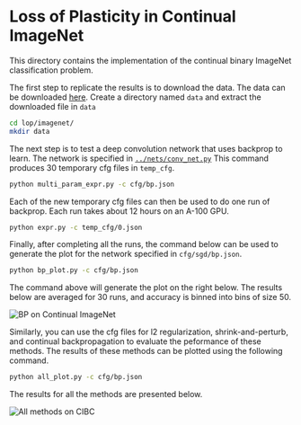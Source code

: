# Loss of Plasticity in Continual ImageNet
This directory contains the implementation of the continual binary ImageNet classification problem.

The first step to replicate the results is to download the data. The data can be downloaded [here](https://drive.google.com/file/d/1i0ok3LT5_mYmFWaN7wlkpHsitUngGJ8z/view?usp=sharing).
Create a directory named `data` and extract the downloaded file in `data`
```sh
cd lop/imagenet/
mkdir data
```

The next step is to test a deep convolution network that uses backprop to learn.
The network is specified in [`../nets/conv_net.py`](../nets/conv_net.py)
This command produces 30 temporary cfg files in `temp_cfg`.

```sh
python multi_param_expr.py -c cfg/bp.json 
```

Each of the new temporary cfg files can then be used to do one run of backprop. Each run takes about 12 hours on an A-100 GPU.
```sh
python expr.py -c temp_cfg/0.json 
```

Finally, after completing all the runs, the command below can be used to generate
the plot for the network specified in `cfg/sgd/bp.json`.

```sh
python bp_plot.py -c cfg/bp.json 
```

The command above will generate the plot on the right below.
The results below are averaged for 30 runs, and accuracy is binned into bins of size 50.


![](bp_imagenet.png "BP on Continual ImageNet")

Similarly, you can use the cfg files for l2 regularization, shrink-and-perturb, and continual backpropagation
to evaluate the peformance of these methods. The results of these methods can be plotted using the
following command.

```sh
python all_plot.py -c cfg/bp.json 
```

The results for all the methods are presented below.

![](all_methods_imagenet.png "All methods on CIBC")


